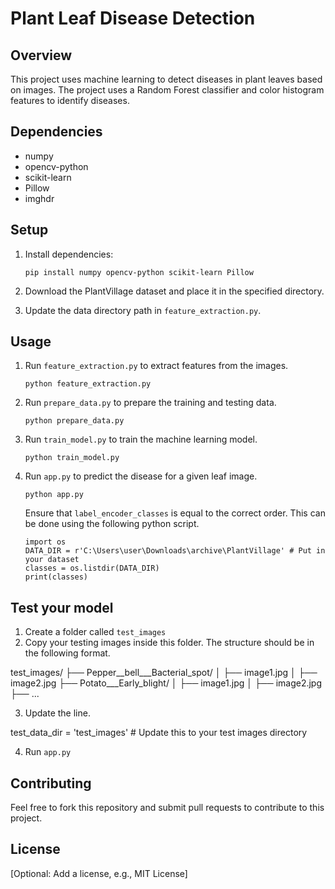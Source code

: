 # Plant Leaf Disease Detection

## Overview

This project uses machine learning to detect diseases in plant leaves based on images. The project uses a Random Forest classifier and color histogram features to identify diseases.

## Dependencies

*   numpy
*   opencv-python
*   scikit-learn
*   Pillow
*   imghdr

## Setup

1.  Install dependencies:

    ```
    pip install numpy opencv-python scikit-learn Pillow
    ```

2.  Download the PlantVillage dataset and place it in the specified directory.

3.  Update the data directory path in `feature_extraction.py`.

## Usage

1.  Run `feature_extraction.py` to extract features from the images.

    ```
    python feature_extraction.py
    ```

2.  Run `prepare_data.py` to prepare the training and testing data.

    ```
    python prepare_data.py
    ```

3.  Run `train_model.py` to train the machine learning model.

    ```
    python train_model.py
    ```

4.  Run `app.py` to predict the disease for a given leaf image.

    ```
    python app.py
    ```

    Ensure that `label_encoder_classes` is equal to the correct order. This can be done using the following python script.
    ```
    import os
    DATA_DIR = r'C:\Users\user\Downloads\archive\PlantVillage' # Put in your dataset
    classes = os.listdir(DATA_DIR)
    print(classes)
    ```

## Test your model

1.  Create a folder called `test_images`
2.  Copy your testing images inside this folder. The structure should be in the following format.

test_images/
├── Pepper__bell___Bacterial_spot/
│ ├── image1.jpg
│ ├── image2.jpg
├── Potato___Early_blight/
│ ├── image1.jpg
│ ├── image2.jpg
├── ...


3.  Update the line.

test_data_dir = 'test_images' # Update this to your test images directory


4.  Run `app.py`

## Contributing

Feel free to fork this repository and submit pull requests to contribute to this project.

## License

[Optional: Add a license, e.g., MIT License]